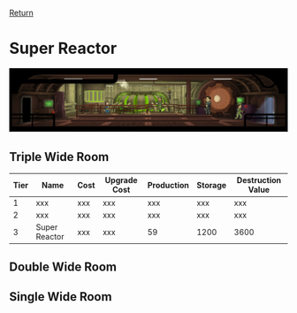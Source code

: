 [Return](../README.md)

Super Reactor
===========

![Power Plant](t3images/t3superreactor.jpg)

## Triple Wide Room

Tier | Name | Cost | Upgrade Cost | Production | Storage | Destruction Value
------|------|------|------|------|------|------
1 | xxx | xxx | xxx | xxx | xxx | xxx
2 | xxx | xxx | xxx | xxx | xxx | xxx
3 | Super Reactor | xxx | xxx | 59 | 1200 | 3600

## Double Wide Room

## Single Wide Room

